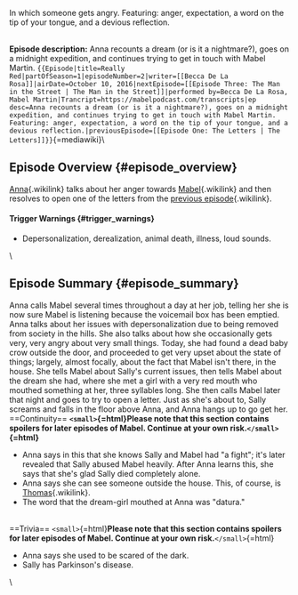 In which someone gets angry. Featuring: anger, expectation, a word on
the tip of your tongue, and a devious reflection.

\
**Episode description:** Anna recounts a dream (or is it a nightmare?),
goes on a midnight expedition, and continues trying to get in touch with
Mabel Martin.
`{{Episode|title=Really Red|partOfSeason=1|episodeNumber=2|writer=[[Becca De La Rosa]]|airDate=October 10, 2016|nextEpisode=[[Episode Three: The Man in the Street | The Man in the Street]]|performed by=Becca De La Rosa, Mabel Martin|Trancript=https://mabelpodcast.com/transcripts|ep desc=Anna recounts a dream (or is it a nightmare?), goes on a midnight expedition, and continues trying to get in touch with Mabel Martin. Featuring: anger, expectation, a word on the tip of your tongue, and a devious reflection.|previousEpisode=[[Episode One: The Letters | The Letters]]}}`{=mediawiki}\

## Episode Overview {#episode_overview}

[Anna](Anna_Limón "Anna"){.wikilink} talks about her anger towards
[Mabel](Mabel_Martin "Mabel"){.wikilink} and then resolves to open one
of the letters from the [previous
episode](Episode_One:_The_Letters "previous episode"){.wikilink}.

#### **Trigger Warnings** {#trigger_warnings}

- Depersonalization, derealization, animal death, illness, loud sounds.

\

## Episode Summary {#episode_summary}

Anna calls Mabel several times throughout a day at her job, telling her
she is now sure Mabel is listening because the voicemail box has been
emptied. Anna talks about her issues with depersonalization due to being
removed from society in the hills. She also talks about how she
occasionally gets very, very angry about very small things. Today, she
had found a dead baby crow outside the door, and proceeded to get very
upset about the state of things; largely, almost focally, about the fact
that Mabel isn\'t there, in the house. She tells Mabel about Sally\'s
current issues, then tells Mabel about the dream she had, where she met
a girl with a very red mouth who mouthed something at her, three
syllables long. She then calls Mabel later that night and goes to try to
open a letter. Just as she\'s about to, Sally screams and falls in the
floor above Anna, and Anna hangs up to go get her.\
==Continuity== **`<small>`{=html}Please note that this section contains
spoilers for later episodes of Mabel. Continue at your own
risk.`</small>`{=html}**

- Anna says in this that she knows Sally and Mabel had \"a fight\";
  it\'s later revealed that Sally abused Mabel heavily. After Anna
  learns this, she says that she\'s glad Sally died completely alone.
- Anna says she can see someone outside the house. This, of course, is
  [Thomas](Thomas "Thomas"){.wikilink}.
- The word that the dream-girl mouthed at Anna was \"datura.\"

\
==Trivia== `<small>`{=html}**Please note that this section contains
spoilers for later episodes of Mabel. Continue at your own
risk.**`</small>`{=html}

- Anna says she used to be scared of the dark.
- Sally has Parkinson\'s disease.

\
